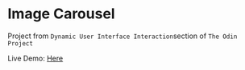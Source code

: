 # Image Carousel
Project from `Dynamic User Interface Interaction`section of `The Odin Project`

Live Demo: [Here](https://g1deondt.github.io/odin-image-carousel/)
